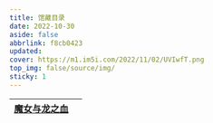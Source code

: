```yaml
---
title: 馆藏目录
date: 2022-10-30
aside: false
abbrlink: f8cb0423
updated:
cover: https://m1.im5i.com/2022/11/02/UVIwfT.png
top_img: false/source/img/
sticky: 1
---
```


| [魔女与龙之血](https://arrietty-fly.github.io/魔女与龙之血) |      |
| :--: | ---- |

